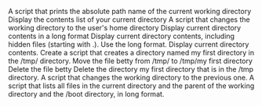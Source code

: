 A script that prints the absolute path name of the current working directory
Display the contents list of your current directory
A script that changes the working directory to the user's home directory
Display current directory contents in a long format
Display current directory contents, including hidden files (starting with .). Use the long format.
Display current directory contents.
Create a script that creates a directory named my first directory in the /tmp/ directory.
Move the file betty from /tmp/ to /tmp/my first directory
Delete the file betty
Delete the directory my first directory that is in the /tmp directory.
A script that changes the working directory to the previous one.
A script that lists all files in the current directory and the parent of the working directory and the /boot directory, in long format.
